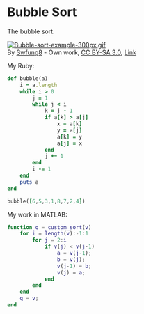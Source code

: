 # Bubble Sort

The bubble sort.

<p><a href="https://commons.wikimedia.org/wiki/File:Bubble-sort-example-300px.gif#/media/File:Bubble-sort-example-300px.gif"><img src="https://upload.wikimedia.org/wikipedia/commons/c/c8/Bubble-sort-example-300px.gif" alt="Bubble-sort-example-300px.gif"></a><br>By <a href="//commons.wikimedia.org/w/index.php?title=User:Swfung8&amp;action=edit&amp;redlink=1" class="new" title="User:Swfung8 (page does not exist)">Swfung8</a> - <span class="int-own-work" lang="en">Own work</span>, <a href="https://creativecommons.org/licenses/by-sa/3.0" title="Creative Commons Attribution-Share Alike 3.0">CC BY-SA 3.0</a>, <a href="https://commons.wikimedia.org/w/index.php?curid=14953478">Link</a></p>

My Ruby:
```ruby
def bubble(a)
    i = a.length
    while i > 0
        j = 1
        while j < i
            k = j - 1
            if a[k] > a[j]
                x = a[k]
                y = a[j]
                a[k] = y
                a[j] = x
            end
            j += 1
        end
        i -= 1
    end
    puts a
end

bubble([6,5,3,1,8,7,2,4])
```

My work in MATLAB:

```MATLAB
function q = custom_sort(v)
    for i = length(v):-1:1
        for j = 2:i
            if v(j) < v(j-1)
                a = v(j-1);
                b = v(j);
                v(j-1) = b;
                v(j) = a;
            end
        end
    end
    q = v;
end
```